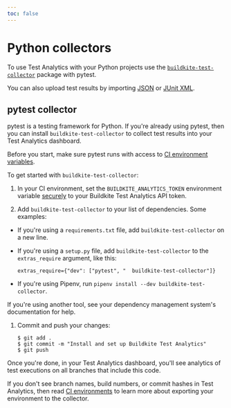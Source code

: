 ```yaml
---
toc: false
---
```


# Python collectors

To use Test Analytics with your Python projects use the [`buildkite-test-collector`](https://pypi.org/project/buildkite-test-collector/) package with pytest.

You can also upload test results by importing [JSON](/docs/test-analytics/importing-json) or [JUnit XML](/docs/test-analytics/importing-junit-xml).

## pytest collector

pytest is a testing framework for Python.
If you're already using pytest, then you can install `buildkite-test-collector` to collect test results into your Test Analytics dashboard.

Before you start, make sure pytest runs with access to [CI environment variables](/docs/test-analytics/ci-environments).

To get started with `buildkite-test-collector`:

1. In your CI environment, set the `BUILDKITE_ANALYTICS_TOKEN` environment variable [securely](/docs/pipelines/secrets) to your Buildkite Test Analytics API token.

1. Add `buildkite-test-collector` to your list of dependencies. Some examples:

<ul>
  <li>
      <p>If you're using a <code>requirements.txt</code> file, add
      <code>buildkite-test-collector</code> on a new line.</p>
  </li>
  <li>
      <p>
      If you're using a <code>setup.py</code> file, add
      <code>buildkite-test-collector</code> to the
      <code>extras_require</code> argument, like this:
      </p>
      <pre><code>extras_require={&quot;dev&quot;: [&quot;pytest&quot;, &quot;  buildkite-test-collector&quot;]}</code></pre>
  </li>
  <li>
      <p>If you're using Pipenv, run
      <code>pipenv install --dev buildkite-test-collector</code>.</p>
  </li>
</ul>
<p>
If you're using another tool, see your dependency management system's
documentation for help.
</p>

1. Commit and push your changes:

   ```shell
   $ git add .
   $ git commit -m "Install and set up Buildkite Test Analytics"
   $ git push
   ```

Once you're done, in your Test Analytics dashboard, you'll see analytics of test executions on all branches that include this code.

If you don't see branch names, build numbers, or commit hashes in Test Analytics, then read [CI environments](/docs/test-analytics/ci-environments) to learn more about exporting your environment to the collector.
